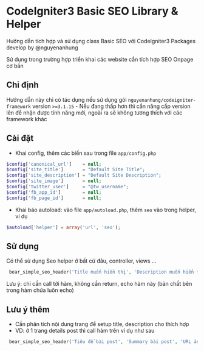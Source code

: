 # CodeIgniter3 Basic SEO Library & Helper

Hướng dẫn tích hợp và sử dụng class Basic SEO với CodeIgniter3 Packages develop by @nguyenanhung

Sử dụng trong trường hợp triển khai các website cần tích hợp SEO Onpage cơ bản

## Chỉ định

Hướng dẫn này chỉ có tác dụng nếu sử dụng gói `nguyenanhung/codeigniter-framework` version `>=3.1.15` - Nếu đang thấp hơn thì cần nâng cấp version lên để nhận được tính năng mới, ngoài ra sẽ không tương thích với các framework khác

## Cài đặt

- Khai config, thêm các biến sau trong file `app/config.php`

```php
$config['canonical_url']    = null;
$config['site_title']       = "Default Site Title";
$config['site_description'] = "Default Site Description";
$config['site_image']       = null;
$config['twitter_user']     = "@tw_username";
$config['fb_app_id']        = null;
$config['fb_page_id']       = null;
```

- Khai báo autoload: vào file `app/autoload.php`, thêm `seo` vào trong helper, ví dụ

```php
$autoload['helper'] = array('url', 'seo');
```

## Sử dụng

Có thể sử dụng Seo helper ở bất cứ đâu, controller, views ... 

```php
 bear_simple_seo_header('Title muốn hiển thị', 'Description muốn hiển thị', 'URL Image');
```

Lưu ý: chỉ cần call tới hàm, không cần return, echo hàm này (bản chất bên trong hàm chứa luôn echo)

## Lưu ý thêm

- Cần phân tích nội dung trang để setup title, description cho thích hợp
- VD: ở 1 trang details post thì call hàm trên ví dụ như sau

```php
 bear_simple_seo_header('Tiêu đề bài post', 'Summary bài post', 'URL ảnh đại diện bài post');
```